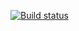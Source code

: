 [![Build status](https://ci.appveyor.com/api/projects/status/s896keokuwx43rug?svg=true)](https://ci.appveyor.com/project/AlexeySaulin/regex)
